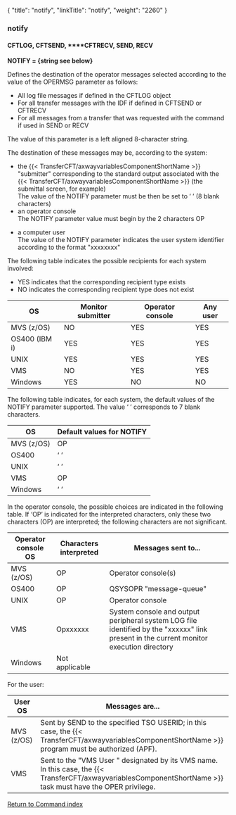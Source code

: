 {
    "title": "notify",
    "linkTitle": "notify",
    "weight": "2260"
}<span id="notify"></span>

### notify

#### CFTLOG, CFTSEND, **<span id="notify_CFTRECV"></span>**CFTRECV, SEND, RECV

****NOTIFY = {string see
below}****

Defines the destination of the operator
messages selected according to the value of the OPERMSG parameter as follows:

- All
    log file messages if defined in the CFTLOG object
- For
    all transfer messages with the IDF if defined in CFTSEND or CFTRECV
- For
    all messages from a transfer that was requested with the command if used
    in SEND or RECV

The value of this parameter is a left aligned 8-character string.

The destination of these messages may be, according to the system:

- the
    {{< TransferCFT/axwayvariablesComponentShortName  >}} "submitter" corresponding to the standard
    output associated with the {{< TransferCFT/axwayvariablesComponentShortName  >}} (the submittal screen,
    for example)  
    The value of the NOTIFY parameter must be then be set to ‘ ’ (8 blank
    characters)
- an
    operator console  
    The NOTIFY parameter value must begin by the 2 characters OP

<!-- -->

- a computer
    user  
    The value of the NOTIFY parameter indicates the user system identifier
    according to the format "xxxxxxxx"

The following table indicates the possible recipients for each system
involved:

- YES indicates that the corresponding
    recipient type exists
- NO indicates the corresponding recipient
    type does not exist


| OS  | Monitor submitter  | Operator console  | Any user  |
| --- | --- | --- | --- |
| MVS (z/OS) | NO  | YES  | YES  |
| OS400 (IBM i) | YES  | YES  | YES  |
| UNIX  | YES  | YES  | YES  |
| VMS  | NO  | YES  | YES  |
| Windows | YES  | NO  | NO  |


The following table indicates, for each system, the default values of
the NOTIFY parameter supported. The value ‘ ’ corresponds to 7 blank characters.


| OS  | Default values for NOTIFY  |
| --- | --- |
| MVS (z/OS) | OP  |
| OS400  | ‘ ’  |
| UNIX  | ‘ ’  |
| VMS  | OP  |
| Windows | ‘ ’  |


In the operator console, the possible choices are indicated in
the following table. If ‘OP’ is indicated for the interpreted characters,
only these two characters (OP) are interpreted; the following characters
are not significant.


| Operator console OS | Characters interpreted  | Messages sent to... |
| --- | --- | --- |
| MVS (z/OS) | OP  | Operator console(s)  |
| OS400  | OP  | QSYSOPR &quot;message-queue&quot;  |
| UNIX  | OP  | Operator console  |
| VMS  | Opxxxxxx  | System console and output peripheral system LOG file identified by the &quot;xxxxxx&quot; link present in the current monitor execution directory  |
| Windows | Not applicable  |   |


For the user:


| User OS  | Messages are...  |
| --- | --- |
| MVS (z/OS) | Sent by SEND to the specified TSO USERID; in this case, the {{< TransferCFT/axwayvariablesComponentShortName  >}} program must be authorized (APF). |
| VMS | Sent to the &quot;VMS User &quot; designated by its VMS name. In this case, the {{< TransferCFT/axwayvariablesComponentShortName  >}} task must have the OPER privilege. |


[Return to Command index](../../)
